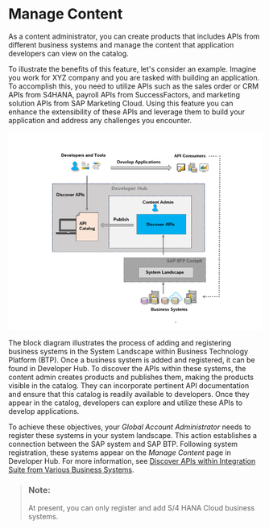 <!-- loio4b89a8b4d0f54797aca4a9e951be7d90 -->

# Manage Content

As a content administrator, you can create products that includes APIs from different business systems and manage the content that application developers can view on the catalog.

To illustrate the benefits of this feature, let's consider an example. Imagine you work for XYZ company and you are tasked with building an application. To accomplish this, you need to utilize APIs such as the sales order or CRM APIs from S4HANA, payroll APIs from SuccessFactors, and marketing solution APIs from SAP Marketing Cloud. Using this feature you can enhance the extensibility of these APIs and leverage them to build your application and address any challenges you encounter.

![](images/ABHE_DEV_Edition_3b25f9f.png)

The block diagram illustrates the process of adding and registering business systems in the System Landscape within Business Technology Platform \(BTP\). Once a business system is added and registered, it can be found in Developer Hub. To discover the APIs within these systems, the content admin creates products and publishes them, making the products visible in the catalog. They can incorporate pertinent API documentation and ensure that this catalog is readily available to developers. Once they appear in the catalog, developers can explore and utilize these APIs to develop applications.

To achieve these objectives, your *Global Account Administrator* needs to register these systems in your system landscape. This action establishes a connection between the SAP system and SAP BTP. Following system registration, these systems appear on the *Manage Content* page in Developer Hub. For more information, see [Discover APIs within Integration Suite from Various Business Systems](discover-apis-within-integration-suite-from-various-business-systems-0cea56f.md).

> ### Note:  
> At present, you can only register and add S/4 HANA Cloud business systems.

